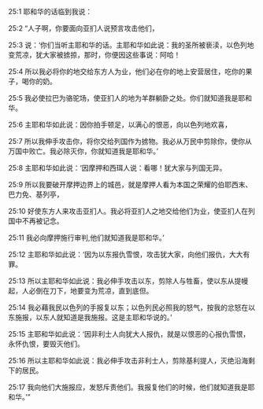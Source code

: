 <a id="1"></a>25:1  耶和华的话临到我说：  

<a id="2"></a>25:2  “人子啊，你要面向亚扪人说预言攻击他们，  

<a id="3"></a>25:3  说：‘你们当听主耶和华的话。主耶和华如此说：我的圣所被亵渎，以色列地变荒凉，犹大家被掳掠，那时，你便因这些事说：阿哈！  

<a id="4"></a>25:4  所以我必将你的地交给东方人为业，他们必在你的地上安营居住，吃你的果子，喝你的奶。  

<a id="5"></a>25:5  我必使拉巴为骆驼场，使亚扪人的地为羊群躺卧之处。你们就知道我是耶和华。  

<a id="6"></a>25:6  主耶和华如此说：因你拍手顿足，以满心的恨恶，向以色列地欢喜，  

<a id="7"></a>25:7  所以我伸手攻击你，将你交给列国作为掳物。我必从万民中剪除你，使你从万国中败亡。我必除灭你，你就知道我是耶和华。’  

<a id="8"></a>25:8  主耶和华如此说：‘因摩押和西珥人说：看哪！犹大家与列国无异。  

<a id="9"></a>25:9  所以我要破开摩押边界上的城邑，就是摩押人看为本国之荣耀的伯耶西末、巴力免、基列亭，  

<a id="10"></a>25:10  好使东方人来攻击亚扪人。我必将亚扪人之地交给他们为业，使亚扪人在列国中不再被记念。  

<a id="11"></a>25:11  我必向摩押施行审判,他们就知道我是耶和华。’  

<a id="12"></a>25:12  主耶和华如此说：‘因为以东报仇雪恨，攻击犹大家，向他们报仇，大大有罪。  

<a id="13"></a>25:13  所以主耶和华如此说：我必伸手攻击以东，剪除人与牲畜，使以东从提幔起，人必倒在刀下，地要变为荒凉，直到底但。  

<a id="14"></a>25:14  我必藉我民以色列的手报复以东；以色列民必照我的怒气，按我的忿怒在以东施报，以东人就知道是我施报。这是主耶和华说的。’  

<a id="15"></a>25:15  主耶和华如此说：‘因非利士人向犹大人报仇，就是以恨恶的心报仇雪恨，永怀仇恨，要毁灭他们。  

<a id="16"></a>25:16  所以主耶和华如此说：我必伸手攻击非利士人，剪除基利提人，灭绝沿海剩下的居民。  

<a id="17"></a>25:17  我向他们大施报应，发怒斥责他们。我报复他们的时候，他们就知道我是耶和华。’”  
